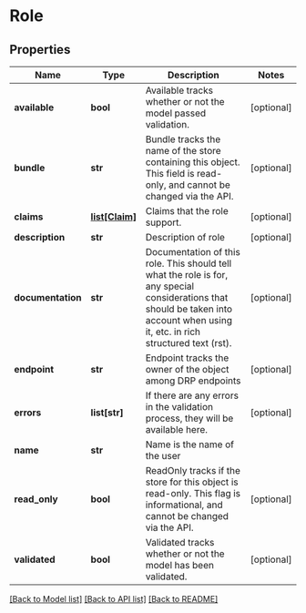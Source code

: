 # Role

## Properties
Name | Type | Description | Notes
------------ | ------------- | ------------- | -------------
**available** | **bool** | Available tracks whether or not the model passed validation. | [optional] 
**bundle** | **str** | Bundle tracks the name of the store containing this object. This field is read-only, and cannot be changed via the API. | [optional] 
**claims** | [**list[Claim]**](Claim.md) | Claims that the role support. | [optional] 
**description** | **str** | Description of role | [optional] 
**documentation** | **str** | Documentation of this role.  This should tell what the role is for, any special considerations that should be taken into account when using it, etc. in rich structured text (rst). | [optional] 
**endpoint** | **str** | Endpoint tracks the owner of the object among DRP endpoints | [optional] 
**errors** | **list[str]** | If there are any errors in the validation process, they will be available here. | [optional] 
**name** | **str** | Name is the name of the user | 
**read_only** | **bool** | ReadOnly tracks if the store for this object is read-only. This flag is informational, and cannot be changed via the API. | [optional] 
**validated** | **bool** | Validated tracks whether or not the model has been validated. | [optional] 

[[Back to Model list]](../README.md#documentation-for-models) [[Back to API list]](../README.md#documentation-for-api-endpoints) [[Back to README]](../README.md)


